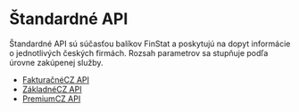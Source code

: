 # Štandardné API

Štandardné API sú súčasťou balíkov FinStat a poskytujú na dopyt informácie o jednotlivých českých firmách. Rozsah parametrov sa stupňuje podľa úrovne zakúpenej služby.

- [FakturačnéCZ API](cz-api/sk/standard/invoice.md)
- [ZákladnéCZ API](cz-api/sk/standard/basic.md)
- [PremiumCZ API](cz-api/sk/standard/premiumCZ.md)